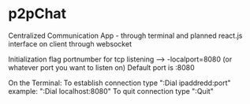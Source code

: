 # p2pChat
Centralized Communication App - through terminal and planned react.js interface on client through websocket

Initialization flag portnumber for tcp listening --> -localport=8080 (or whatever port you want to listen on)
  Default port is :8080

On the Terminal:
  To establish connection type ":Dial ipaddredd:port" example: ":Dial localhost:8080"
  To quit connection type ":Quit"
